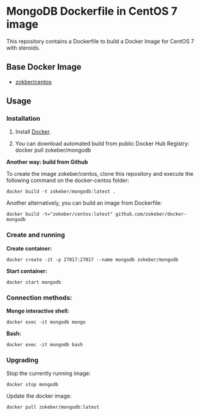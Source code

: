 # MongoDB Dockerfile in CentOS 7 image

This repository contains a Dockerfile to build a Docker Image for CentOS 7 with steroids.

## Base Docker Image

* [zokber/centos](https://registry.hub.docker.com/u/zokeber/centos/)

## Usage


### Installation

1. Install [Docker](https://www.docker.com/).

2. You can download automated build from public Docker Hub Registry: docker pull zokeber/mongodb


**Another way: build from Github**

To create the image zokeber/centos, clone this repository and execute the following command on the docker-centos folder:

`docker build -t zokeber/mongodb:latest .`

Another alternatively, you can build an image from Dockerfile:

`docker build -t="zokeber/centos:latest" github.com/zokeber/docker-mongodb`


### Create and running

**Create container:**

```
docker create -it -p 27017:27017 --name mongodb zokeber/mongodb
```

**Start container:**

```
docker start mongodb
```


### Connection methods:

**Mongo interactive shell:**

`docker exec -it mongodb mongo`

**Bash:**

`docker exec -it mongodb bash`


### Upgrading

Stop the currently running image:

```
docker stop mongodb
```


Update the docker image:

```
docker pull zokeber/mongodb:latest
```